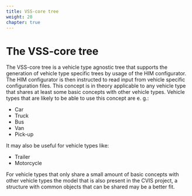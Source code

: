 ```yaml
---
title: VSS-core tree
weight: 20
chapter: true
---
```


# The VSS-core tree
The VSS-core tree is a vehicle type agnostic tree that supports the generation of vehicle type specific trees by usage of the HIM configurator.
The HIM configurator is then instructed to read input from vehicle specific configuration files.
This concept is in theory applicable to any vehicle type that shares at least some basic concepts with other vehicle types.
Vehicle types that are likely to be able to use this concept are e. g.:
* Car
* Truck
* Bus
* Van
* Pick-up

It may also be useful for vehicle types like:
* Trailer
* Motorcycle

For vehicle types that only share a small amount of basic concepts with other vehicle types the model that is also present in the CVIS project,
a structure with common objects that can be shared may be a better fit.
